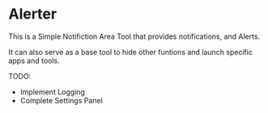 # Alerter
This is a Simple Notifiction Area Tool that provides notifications, and Alerts.

It can also serve as a base tool to hide other funtions and launch specific apps and tools. 

TODO:

- Implement Logging
- Complete Settings Panel
